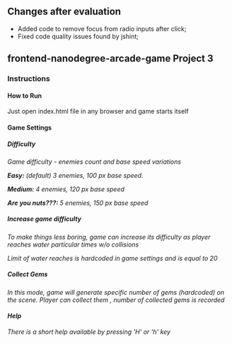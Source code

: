 <h2>Changes after evaluation</h2>

* Added  code to remove focus from  radio inputs after click;
* Fixed code quality issues found by jshint;


<h2>frontend-nanodegree-arcade-game Project 3 </h2>

<h3>Instructions</h3>

<h4>How to Run</h4>

<p>Just open index.html file in any browser and game starts itself</p>

<h4>Game Settings</h4>

<h5><i>Difficulty<i></h5>
<p>Game difficulty - enemies count and base speed variations</p>
<p><strong>Easy:</strong> (default) 3 enemies, 100 px base speed.</p>
<p><strong>Medium:</strong> 4 enemies, 120 px base speed </p>
<p><strong>Are you nuts???:</strong> 5 enemies, 150 px base speed </p>

<h5><i>Increase game difficulty<i></h5>

<p>To make things less boring, game can increase its difficulty as player reaches water particular times w/o collisions</p>
<p>Limit of water reaches is hardcoded in game settings and is equal to 20</p>


<h5><i>Collect Gems</i></h5>

<p>In this mode, game will generate specific number of gems (hardcoded) on the scene. Player can collect them , number of
collected gems is recorded </p>

<h4>Help</h4>
<p>There is a short help available by pressing 'H' or 'h' key </p>
